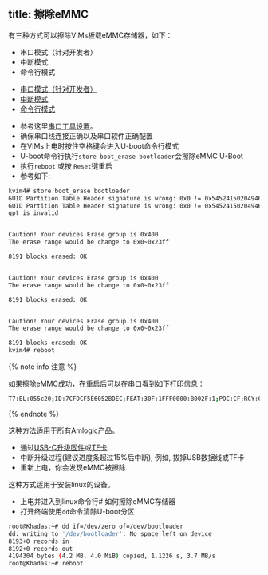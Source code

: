 title: 擦除eMMC
---

有三种方式可以擦除VIMs板载eMMC存储器，如下：
* 串口模式（针对开发者）
* 中断模式
* 命令行模式

<ul class="nav nav-tabs" id="myTab" role="tablist">
  <li class="nav-item" role="presentation">
    <a class="nav-link active" id="serial-tab" data-toggle="tab" href="#serial" role="tab" aria-controls="serial" aria-selected="true">串口模式（针对开发者）</a>
  </li>
  <li class="nav-item" role="presentation">
    <a class="nav-link" id="interupt-tab" data-toggle="tab" href="#interupt" role="tab" aria-controls="interupt" aria-selected="false">中断模式</a>
  </li>
  <li class="nav-item" role="presentation">
    <a class="nav-link" id="cli-tab" data-toggle="tab" href="#cli" role="tab" aria-controls="cli" aria-selected="false">命令行模式</a>
  </li>
</ul>
<div class="tab-content" id="myTabContent">
<div class="tab-pane fade show active" id="serial" role="tabpanel" aria-labelledby="serial-tab">

* 参考这里[串口工具设置](SetupSerialTool.html)。
* 确保串口线连接正确以及串口软件正确配置
* 在VIMs上电时按住空格键会进入U-boot命令行模式
* U-boot命令行执行`store boot_erase bootloader`会擦除eMMC U-Boot
* 执行`reboot` 或按 `Reset`键重启
* 参考如下:

```bash
kvim4# store boot_erase bootloader
GUID Partition Table Header signature is wrong: 0x0 != 0x5452415020494645
GUID Partition Table Header signature is wrong: 0x0 != 0x5452415020494645
gpt is invalid


Caution! Your devices Erase group is 0x400
The erase range would be change to 0x0~0x23ff

8191 blocks erased: OK


Caution! Your devices Erase group is 0x400
The erase range would be change to 0x0~0x23ff

8191 blocks erased: OK


Caution! Your devices Erase group is 0x400
The erase range would be change to 0x0~0x23ff

8191 blocks erased: OK
kvim4# reboot
```

{% note info 注意 %}

如果擦除eMMC成功，在重启后可以在串口看到如下打印信息：

```bash
T7:BL:055c20;ID:7CFDCF5E6052BDEC;FEAT:30F:1FFF0000:B002F:1;POC:CF;RCY:0;OVD:0;DFU:0;SD:2002;eMMC:0;RD-0:0;CHK:1;RD-1:0;CHK:1;RD-2:0;CHK:1;SPINOR:0;RD-0:0;CHK:1;RD-1:0;CHK:1;USB:ADFU�T7:BL:055c20;ID:7CFDCF5E6052BDEC;FEAT:30F:1FFF0000:B002F:1;POC:CF;RCY:0;OVD:0;DFU:1;USB:0;RD-00:0;
```

{% endnote %}

</div>

<div class="tab-pane fade show" id="interupt" role="tabpanel" aria-labelledby="interupt-tab">

这种方法适用于所有Amlogic产品。

* 通过[USB-C升级固件](UpgradeViaUSBCable.html)或[TF卡](UpgradeViaTFBurningCard.html).
* 中断升级过程(建议进度条超过15%后中断), 例如, 拔掉USB数据线或TF卡
* 重新上电，你会发现eMMC被擦除

</div>

<div class="tab-pane fade show" id="cli" role="tabpanel" aria-labelledby="cli-tab">

这种方式适用于安装linux的设备。

* 上电并进入到linux命令行# 如何擦除eMMC存储器
* 打开终端使用`dd`命令清除U-boot分区

```bash
root@Khadas:~# dd if=/dev/zero of=/dev/bootloader
dd: writing to '/dev/bootloader': No space left on device
8193+0 records in
8192+0 records out
4194304 bytes (4.2 MB, 4.0 MiB) copied, 1.1226 s, 3.7 MB/s
root@Khadas:~# reboot
```

</div>
</div>
